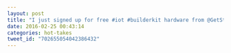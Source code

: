 ```yaml
---
layout: post
title: "I just signed up for free #iot #builderkit hardware from @GetStructure. Get yours at"
date: 2016-02-25 00:43:14
categories: hot-takes
tweet_id: "702655054042386432"
---
```



<!-- Original tweet: https://twitter.com/i/status/702655054042386432 -->